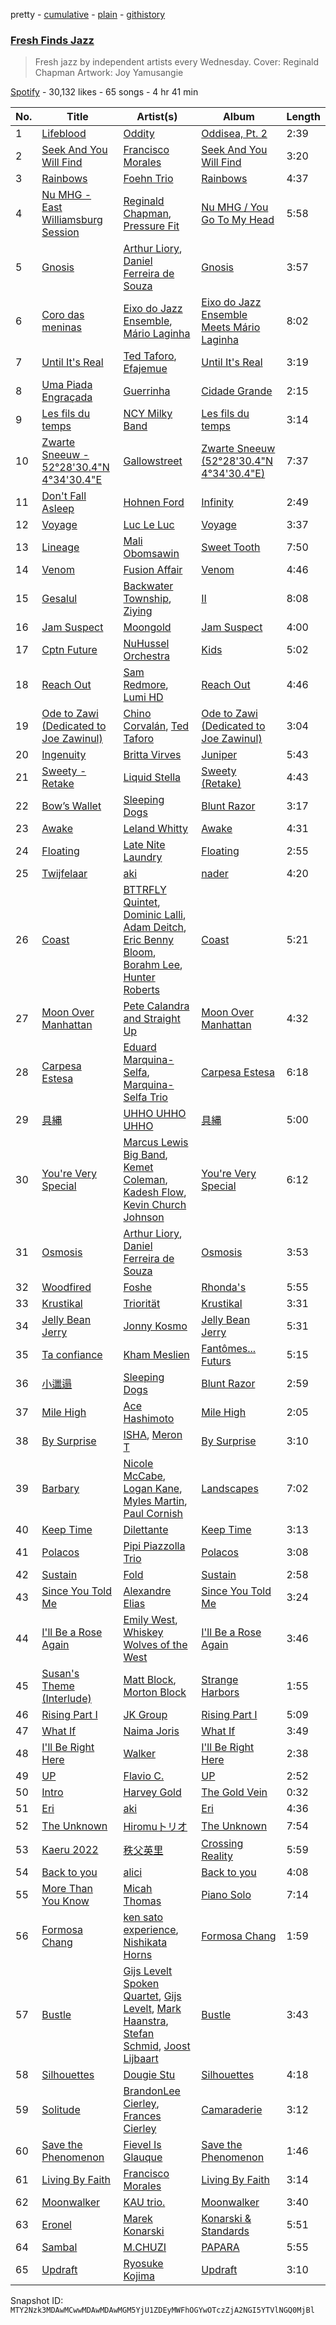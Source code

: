 pretty - [cumulative](/playlists/cumulative/37i9dQZF1DXcWL5K0oNHcG.md) - [plain](/playlists/plain/37i9dQZF1DXcWL5K0oNHcG) - [githistory](https://github.githistory.xyz/mackorone/spotify-playlist-archive/blob/main/playlists/plain/37i9dQZF1DXcWL5K0oNHcG)

### [Fresh Finds Jazz](https://open.spotify.com/playlist/37i9dQZF1DXcWL5K0oNHcG)

> Fresh jazz by independent artists every Wednesday\. Cover: Reginald Chapman Artwork: Joy Yamusangie

[Spotify](https://open.spotify.com/user/spotify) - 30,132 likes - 65 songs - 4 hr 41 min

| No. | Title | Artist(s) | Album | Length |
|---|---|---|---|---|
| 1 | [Lifeblood](https://open.spotify.com/track/4N10Mkkw1uK4jqaoUc8CLV) | [Oddity](https://open.spotify.com/artist/5hravQJP0eUEmr7rDmAdhu) | [Oddisea, Pt\. 2](https://open.spotify.com/album/6hQwr5VBBdTSvuKM4NrX39) | 2:39 |
| 2 | [Seek And You Will Find](https://open.spotify.com/track/75jsZQgHg4WXbJ1Uw8L7cM) | [Francisco Morales](https://open.spotify.com/artist/2rW1QhV98bS3IoRVnh6ftM) | [Seek And You Will Find](https://open.spotify.com/album/4tSRJc46x8xne6Fisa8Obp) | 3:20 |
| 3 | [Rainbows](https://open.spotify.com/track/3ATj6GeWdiui1CE9uYwxOt) | [Foehn Trio](https://open.spotify.com/artist/71YdDTi8qnsYcgSEnTI3et) | [Rainbows](https://open.spotify.com/album/1Lgn7APQ16H5WJKrvYz7c5) | 4:37 |
| 4 | [Nu MHG \- East Williamsburg Session](https://open.spotify.com/track/6hee3HPofIuCTR78d5p7rn) | [Reginald Chapman](https://open.spotify.com/artist/2LLzWNFHZJaRDqYLB6ExPB), [Pressure Fit](https://open.spotify.com/artist/0P5hzxaVFKgTn6cKMvP1rV) | [Nu MHG / You Go To My Head](https://open.spotify.com/album/3XgHFHFmDN88ArR6x3vbts) | 5:58 |
| 5 | [Gnosis](https://open.spotify.com/track/7JgWWktMaCnHOvgc6IpVXv) | [Arthur Liory](https://open.spotify.com/artist/3tmfnaMiCdg2mTvs2RozxK), [Daniel Ferreira de Souza](https://open.spotify.com/artist/2egwoLxq4f59HVwxoRXNH4) | [Gnosis](https://open.spotify.com/album/43Rj8nGeb04BXnKd3ke5wb) | 3:57 |
| 6 | [Coro das meninas](https://open.spotify.com/track/1j3uSY8OujuCI9ewjcjNEa) | [Eixo do Jazz Ensemble](https://open.spotify.com/artist/2Alvq2JXwIr84Q5eD1T7Cg), [Mário Laginha](https://open.spotify.com/artist/4HIXm4z9ioPkIgCjK7EQlZ) | [Eixo do Jazz Ensemble Meets Mário Laginha](https://open.spotify.com/album/4N6GJRwFB6xoMP0rT5stWl) | 8:02 |
| 7 | [Until It's Real](https://open.spotify.com/track/44StzUtsY2TL1LL0OadUJV) | [Ted Taforo](https://open.spotify.com/artist/7tbxW8j3pe34xRrPtS5igX), [Efajemue](https://open.spotify.com/artist/1VAkDShUPeSm9IMrDHsxP1) | [Until It's Real](https://open.spotify.com/album/3GCGx9cRSBqhKcNYC98Y4r) | 3:19 |
| 8 | [Uma Piada Engraçada](https://open.spotify.com/track/0ofixWdoe5o6i6rpBP5C1q) | [Guerrinha](https://open.spotify.com/artist/2iDgJPkdbRyMQgNlzuwetf) | [Cidade Grande](https://open.spotify.com/album/21ZQzzxSDYRABzC1RVahfm) | 2:15 |
| 9 | [Les fils du temps](https://open.spotify.com/track/775zPmETTsRPfKBGDY5Lbp) | [NCY Milky Band](https://open.spotify.com/artist/1pb87NjDnnDkruGPvHTkIt) | [Les fils du temps](https://open.spotify.com/album/4Ygw0hBglVIb7KW52VugE4) | 3:14 |
| 10 | [Zwarte Sneeuw \- 52°28'30.4"N 4°34'30.4"E](https://open.spotify.com/track/1cOkcDd3l1VluiYqQMslyf) | [Gallowstreet](https://open.spotify.com/artist/5PBhzgMrQywioo7dPuXzvm) | [Zwarte Sneeuw \(52°28'30.4"N 4°34'30.4"E\)](https://open.spotify.com/album/6zZpZiFaODK0P0BXH0fFEI) | 7:37 |
| 11 | [Don't Fall Asleep](https://open.spotify.com/track/1aWrScpsBG9sDOnHIxK5N0) | [Hohnen Ford](https://open.spotify.com/artist/34c3b95E9ZQPMPapPOv8RW) | [Infinity](https://open.spotify.com/album/2v9lV3aXPbsSZE9rfCbtml) | 2:49 |
| 12 | [Voyage](https://open.spotify.com/track/6MKIQGQ1PJSg202mTZdfc4) | [Luc Le Luc](https://open.spotify.com/artist/0WT5AUGwotFjuLjpja3jiT) | [Voyage](https://open.spotify.com/album/2RSHgjYOX55aVMpO4Zpcly) | 3:37 |
| 13 | [Lineage](https://open.spotify.com/track/2WU54s1VWUdiNXCyvk4Ezw) | [Mali Obomsawin](https://open.spotify.com/artist/4MQzIvdXOAdlGvBM2KKqp5) | [Sweet Tooth](https://open.spotify.com/album/3GwsljhQjuXixPXxDdRjkN) | 7:50 |
| 14 | [Venom](https://open.spotify.com/track/6JDMDQwTkNdHpct41V0V7T) | [Fusion Affair](https://open.spotify.com/artist/3tMAEo4xyBCOhUbOYZKnyN) | [Venom](https://open.spotify.com/album/3s33h3bMU971A7bJAGFbOS) | 4:46 |
| 15 | [Gesalul](https://open.spotify.com/track/5aTfJelKb9oabJgzWgg6s3) | [Backwater Township](https://open.spotify.com/artist/78cOwgRLRNwg7qmFZkcdKJ), [Ziying](https://open.spotify.com/artist/2gofeOFAGJCCs3xun4RqGS) | [II](https://open.spotify.com/album/4Qcx9h0ho0LniEow9SqC44) | 8:08 |
| 16 | [Jam Suspect](https://open.spotify.com/track/6zGxIWsmJTsiJvAOY1HdEA) | [Moongold](https://open.spotify.com/artist/2EzUruCY79HOULPCTH27h6) | [Jam Suspect](https://open.spotify.com/album/32olRxICcCsDpRml51dMQb) | 4:00 |
| 17 | [Cptn Future](https://open.spotify.com/track/5H3mx4ktZNnTsBmtx6UbS4) | [NuHussel Orchestra](https://open.spotify.com/artist/70XGkuNGNpVAw6vRuLqekN) | [Kids](https://open.spotify.com/album/4lihRwOl6BCy8VOZSdyPL8) | 5:02 |
| 18 | [Reach Out](https://open.spotify.com/track/2n0wjwTcxW2PqLZtiPpuxe) | [Sam Redmore](https://open.spotify.com/artist/3McygTbX192HcFzSHa9mA6), [Lumi HD](https://open.spotify.com/artist/7CeO40Nfey4GMEozUQxIDp) | [Reach Out](https://open.spotify.com/album/7zfXjjL6n2PNPHaWEwI5Yl) | 4:46 |
| 19 | [Ode to Zawi \(Dedicated to Joe Zawinul\)](https://open.spotify.com/track/1ozKTUdhxmqhRqRF0UU5oP) | [Chino Corvalán](https://open.spotify.com/artist/6kfOGQtwF9oS6rYSdVG4Ol), [Ted Taforo](https://open.spotify.com/artist/7tbxW8j3pe34xRrPtS5igX) | [Ode to Zawi \(Dedicated to Joe Zawinul\)](https://open.spotify.com/album/5U37BPunKOXRB5tAUdUgVF) | 3:04 |
| 20 | [Ingenuity](https://open.spotify.com/track/4XOuVcgew58HPQBeJg8LKe) | [Britta Virves](https://open.spotify.com/artist/6SjcH2rACK96gYQt9k0on7) | [Juniper](https://open.spotify.com/album/2gZNHC7Wha1GvtUwk7waUv) | 5:43 |
| 21 | [Sweety \- Retake](https://open.spotify.com/track/52mth0jGVZaWoIQVHuYLXY) | [Liquid Stella](https://open.spotify.com/artist/3J1pYPkywI4IhTnLCpSXC9) | [Sweety \(Retake\)](https://open.spotify.com/album/3Mo56M5rUTxI0N6TsOHFAP) | 4:43 |
| 22 | [Bow’s Wallet](https://open.spotify.com/track/1Sh7myERP5ngnBX9oGt0do) | [Sleeping Dogs](https://open.spotify.com/artist/1NIHMd33oCizUGYIPSudK1) | [Blunt Razor](https://open.spotify.com/album/7cps5P5q1Lw56aV35EoLt1) | 3:17 |
| 23 | [Awake](https://open.spotify.com/track/6dRRu4kyEQVxY6w7HLGV8u) | [Leland Whitty](https://open.spotify.com/artist/2QobOeybSvyibNUGIobnlP) | [Awake](https://open.spotify.com/album/3g8lnptiIkSG92G2fqhNja) | 4:31 |
| 24 | [Floating](https://open.spotify.com/track/5CLjIOgohzqm1YOiAu6xki) | [Late Nite Laundry](https://open.spotify.com/artist/5o1g9gWYythoroZOvJgv3B) | [Floating](https://open.spotify.com/album/1KZ2h2A6tP61jEdDt7BlKG) | 2:55 |
| 25 | [Twijfelaar](https://open.spotify.com/track/78dQ132DG6maVGuyJgGRbZ) | [aki](https://open.spotify.com/artist/12mAUPNqn3G6BAjL1IgqsB) | [nader](https://open.spotify.com/album/19UZksnYrgrGj64sFae0Rw) | 4:20 |
| 26 | [Coast](https://open.spotify.com/track/6L7NKltDxwGuZ8jXLuXr0T) | [BTTRFLY Quintet](https://open.spotify.com/artist/27AOEQA5ihpeEmlP1eDSG2), [Dominic Lalli](https://open.spotify.com/artist/26yPd9oAkQluW2jHUQn356), [Adam Deitch](https://open.spotify.com/artist/1robtEQJL2Fh639r3ksMfw), [Eric Benny Bloom](https://open.spotify.com/artist/5iaAaY9BB6p5HFHdE8G0Ao), [Borahm Lee](https://open.spotify.com/artist/0aBptzDEaDUzllpTxtqyip), [Hunter Roberts](https://open.spotify.com/artist/1SaECNvZYrwxBvBpcCvbaa) | [Coast](https://open.spotify.com/album/0NrVJjISGkZhn0i7tGML0P) | 5:21 |
| 27 | [Moon Over Manhattan](https://open.spotify.com/track/6c9Eex2sbUBrczeoRvV21B) | [Pete Calandra and Straight Up](https://open.spotify.com/artist/5ZxriynwDpSZcN1M7zFpam) | [Moon Over Manhattan](https://open.spotify.com/album/2WKYcmQ8arF5bTL2FCMr2f) | 4:32 |
| 28 | [Carpesa Estesa](https://open.spotify.com/track/3mSSGC9YxxUY7dpdBicosM) | [Eduard Marquina\-Selfa](https://open.spotify.com/artist/4i5DsLMzYcUP08drVcYsTb), [Marquina\-Selfa Trio](https://open.spotify.com/artist/07LZdHFw4MIo3NU02iQICg) | [Carpesa Estesa](https://open.spotify.com/album/1bkAIJUOKOozFSyYqkCIzK) | 6:18 |
| 29 | [具縄](https://open.spotify.com/track/3FuM8gmydIY2D4Q4BYvMTP) | [UHHO UHHO UHHO](https://open.spotify.com/artist/2Deww3VSIaAANtnUSpYLZ1) | [具縄](https://open.spotify.com/album/2KqcYIchslRedPNFe8MPuL) | 5:00 |
| 30 | [You're Very Special](https://open.spotify.com/track/6kJBDeq9fxIEorGyvRuNFO) | [Marcus Lewis Big Band](https://open.spotify.com/artist/2MyFt7MYRQCe7dALFYstxa), [Kemet Coleman](https://open.spotify.com/artist/0XQBIMN4tkNStZgZivDRir), [Kadesh Flow](https://open.spotify.com/artist/72exXDRgILXh6TvkdNL3fj), [Kevin Church Johnson](https://open.spotify.com/artist/5S1hbwEjtW25T5i0yBrPB7) | [You're Very Special](https://open.spotify.com/album/6c4DtGTAF2ijhFf904q0de) | 6:12 |
| 31 | [Osmosis](https://open.spotify.com/track/2m5S1H74s2pd13IVQF7wun) | [Arthur Liory](https://open.spotify.com/artist/3tmfnaMiCdg2mTvs2RozxK), [Daniel Ferreira de Souza](https://open.spotify.com/artist/2egwoLxq4f59HVwxoRXNH4) | [Osmosis](https://open.spotify.com/album/224yDEpEZC8qugATIAW4BM) | 3:53 |
| 32 | [Woodfired](https://open.spotify.com/track/3VxNeKzvfUhDG7YUPtQ6IB) | [Foshe](https://open.spotify.com/artist/0KCuUspc7QtrKkeTqXGHKZ) | [Rhonda's](https://open.spotify.com/album/1hOpZ6KnLd4EqFHvAfr6gg) | 5:55 |
| 33 | [Krustikal](https://open.spotify.com/track/4KjlYiV0jIi3T0YCCFQChD) | [Triorität](https://open.spotify.com/artist/4Q9lS5h0MBIJGE5SqXoj2C) | [Krustikal](https://open.spotify.com/album/1mpin6DMO0L2NMx49vQkKJ) | 3:31 |
| 34 | [Jelly Bean Jerry](https://open.spotify.com/track/5rPpX6UTb4Bot7xlvIkkf9) | [Jonny Kosmo](https://open.spotify.com/artist/6VyZH1zto2r7gkSYsUUBEx) | [Jelly Bean Jerry](https://open.spotify.com/album/3MGq3hEPdYM4RH5nL7oiGN) | 5:31 |
| 35 | [Ta confiance](https://open.spotify.com/track/15I9lqolpj7AgRaLD8bETA) | [Kham Meslien](https://open.spotify.com/artist/3QhhX2z9QPnigL2PPANC0m) | [Fantômes..\. Futurs](https://open.spotify.com/album/1D9axOGORyXV8UuM1ukX5n) | 5:15 |
| 36 | [小邋遢](https://open.spotify.com/track/6j9ASsXxCdkF2SOLkuM0O9) | [Sleeping Dogs](https://open.spotify.com/artist/1NIHMd33oCizUGYIPSudK1) | [Blunt Razor](https://open.spotify.com/album/7cps5P5q1Lw56aV35EoLt1) | 2:59 |
| 37 | [Mile High](https://open.spotify.com/track/6rF4JCgTqCZVntF9mYQPtc) | [Ace Hashimoto](https://open.spotify.com/artist/5Y8PCl4iNLDIHGkCMi5i76) | [Mile High](https://open.spotify.com/album/2gNF9Ec0aC7yK1Dykzq0pR) | 2:05 |
| 38 | [By Surprise](https://open.spotify.com/track/6LmgdEknRt9AFsrVYdYTg2) | [ISHA](https://open.spotify.com/artist/55hWeru6WpyvzFME9pokm5), [Meron T](https://open.spotify.com/artist/40jBR1w46zqDUfbVQttJrb) | [By Surprise](https://open.spotify.com/album/7xPLSKq8zUFhopdP0kOHqQ) | 3:10 |
| 39 | [Barbary](https://open.spotify.com/track/5Er6a3J0MKf3uhq4XFCzif) | [Nicole McCabe](https://open.spotify.com/artist/00yDWlggrS34V03oLFjMbl), [Logan Kane](https://open.spotify.com/artist/1sKdqE5PRHkzmEa8wb47EQ), [Myles Martin](https://open.spotify.com/artist/5y18lPNJo3MWP0yIUaAlLz), [Paul Cornish](https://open.spotify.com/artist/6Buu7N5lG1P2yRirqj9UON) | [Landscapes](https://open.spotify.com/album/3053XMaKm9h5QdFBp7zM5Z) | 7:02 |
| 40 | [Keep Time](https://open.spotify.com/track/6Skw6NJNRjvcVb2zV5ruxn) | [Dilettante](https://open.spotify.com/artist/42wN5SSwzTUprhIkVy996t) | [Keep Time](https://open.spotify.com/album/4OoDyCji0wDAjwwb6EEIv4) | 3:13 |
| 41 | [Polacos](https://open.spotify.com/track/2BrNycAn6bLcTzhT0zanr7) | [Pipi Piazzolla Trio](https://open.spotify.com/artist/3KqZLxxrzdxAlIqm4YMz4B) | [Polacos](https://open.spotify.com/album/3EbzOkNDvfYgvbT5xjqCmi) | 3:08 |
| 42 | [Sustain](https://open.spotify.com/track/2oCJNjjOv6seLMvWgftgi0) | [Fold](https://open.spotify.com/artist/3lOmv1v5gfdtBwvRufzjtr) | [Sustain](https://open.spotify.com/album/7692xGMp4KSGM0UJEVlqpH) | 2:58 |
| 43 | [Since You Told Me](https://open.spotify.com/track/2se4ZFM1z1by0iUCsDN55r) | [Alexandre Elias](https://open.spotify.com/artist/72xKqeAh9QfV1S7TAgYipb) | [Since You Told Me](https://open.spotify.com/album/7F2GyodxnmdlVXGbq8LO9r) | 3:24 |
| 44 | [I'll Be a Rose Again](https://open.spotify.com/track/2dO5L9zBDbbKtPWxHR5h69) | [Emily West](https://open.spotify.com/artist/20YJEBSWm14EDzjbXNcwDA), [Whiskey Wolves of the West](https://open.spotify.com/artist/301ao5Vcw38iIFuWiMG1Rj) | [I'll Be a Rose Again](https://open.spotify.com/album/0qD0Rgfpde21m45rKvIbeL) | 3:46 |
| 45 | [Susan's Theme \(Interlude\)](https://open.spotify.com/track/2wtuucjI2nCf0Xbf5pGcx9) | [Matt Block](https://open.spotify.com/artist/31EDi81KvwkmTqd0H4VxpP), [Morton Block](https://open.spotify.com/artist/4K6CAt40h6SerzZCE1oeBZ) | [Strange Harbors](https://open.spotify.com/album/3WX7owOTxfzWByTVTWtbPv) | 1:55 |
| 46 | [Rising Part I](https://open.spotify.com/track/3llvDoNky5u0aZYLcStixe) | [JK Group](https://open.spotify.com/artist/14HO6LEbVVKsZQ6EVEhqS4) | [Rising Part I](https://open.spotify.com/album/20sAV3PpnRN0KSHTKAmxFX) | 5:09 |
| 47 | [What If](https://open.spotify.com/track/5Zmiqr7aXEghkWp3wa7iok) | [Naima Joris](https://open.spotify.com/artist/3eSHHprsyLcEwQUYwAAWmw) | [What If](https://open.spotify.com/album/70QXq4AyRHATXulbaViA7x) | 3:49 |
| 48 | [I'll Be Right Here](https://open.spotify.com/track/1DPqzlipKd5jEfw9XMGUOP) | [Walker](https://open.spotify.com/artist/6VWmuRhDSoyqiftAnlNFXz) | [I'll Be Right Here](https://open.spotify.com/album/11mQSukClvnNYZQetu504H) | 2:38 |
| 49 | [UP](https://open.spotify.com/track/2ticPGc84iw4EgXcS8YOBj) | [Flavio C.](https://open.spotify.com/artist/5BR0rWPMHRk4R1oa04wVuN) | [UP](https://open.spotify.com/album/7IY8Zve7Kj5nKB9E0gETrG) | 2:52 |
| 50 | [Intro](https://open.spotify.com/track/0SiLR8SvPyeLFYLMmuITqe) | [Harvey Gold](https://open.spotify.com/artist/57KJutvAkU48J9BwfYpi6p) | [The Gold Vein](https://open.spotify.com/album/6ekqlVVVqPkBPeeUhAOy8w) | 0:32 |
| 51 | [Eri](https://open.spotify.com/track/1aJqWaIMx9mR4ssYT1jyBI) | [aki](https://open.spotify.com/artist/12mAUPNqn3G6BAjL1IgqsB) | [Eri](https://open.spotify.com/album/4Kyp0XXfeMrFPy3EP2WOc2) | 4:36 |
| 52 | [The Unknown](https://open.spotify.com/track/3b4t9KTy40eagXOvLavU1U) | [Hiromuトリオ](https://open.spotify.com/artist/3fzQgygmoz4JfqJXQT6NPN) | [The Unknown](https://open.spotify.com/album/5HDcwGJboLB2BG1qAtYRaq) | 7:54 |
| 53 | [Kaeru 2022](https://open.spotify.com/track/1yCw2yCpnqXXcy1F31hFPr) | [秩父英里](https://open.spotify.com/artist/3zVWuFMxi3W6BBeKUZX8GO) | [Crossing Reality](https://open.spotify.com/album/1D26JQHB9n7RDINZ5O8tXe) | 5:59 |
| 54 | [Back to you](https://open.spotify.com/track/5JIktP5Tdr1Azs6xAQGssi) | [alici](https://open.spotify.com/artist/3xwrVmAg320G7DzTPkhOjX) | [Back to you](https://open.spotify.com/album/5iwR3OV9mPjCQH1GmDq1AF) | 4:08 |
| 55 | [More Than You Know](https://open.spotify.com/track/1oxDxFQo9M6kIf8sKkmvbD) | [Micah Thomas](https://open.spotify.com/artist/1ocNmvgQknyDwriWQq3OrO) | [Piano Solo](https://open.spotify.com/album/58GE6YRRCq5t7w8MmxmCEu) | 7:14 |
| 56 | [Formosa Chang](https://open.spotify.com/track/4rQLtYs901g3bZJ19RQUQ6) | [ken sato experience](https://open.spotify.com/artist/3WK7Kj23XT8zprUXg4dGWU), [Nishikata Horns](https://open.spotify.com/artist/1s1yvBWnY68qd33PfSVRYI) | [Formosa Chang](https://open.spotify.com/album/7qPJpUmS9RRUyTYoVbGS4P) | 1:59 |
| 57 | [Bustle](https://open.spotify.com/track/7gGDN4NvoIv6WZKVRV6hmp) | [Gijs Levelt Spoken Quartet](https://open.spotify.com/artist/6d9jt84PyB3w2OFrGrDg9T), [Gijs Levelt](https://open.spotify.com/artist/5nLTrxd6gjY7MIfIoT9gM0), [Mark Haanstra](https://open.spotify.com/artist/6Rm8C5nESdJWDbwWJyXXQv), [Stefan Schmid](https://open.spotify.com/artist/6CWmupOPhtLCoPSun1SeLh), [Joost Lijbaart](https://open.spotify.com/artist/7E7tPSNlkKLV4hnzhC9KKu) | [Bustle](https://open.spotify.com/album/0tfDJ7IjZ2pYVB3OPFYyPJ) | 3:43 |
| 58 | [Silhouettes](https://open.spotify.com/track/6WsJQKZ8ac2offKUVR33ji) | [Dougie Stu](https://open.spotify.com/artist/31rKKCEt98VDAxC4nxNHY1) | [Silhouettes](https://open.spotify.com/album/5fVHwE49tInDvD7G6vlJvg) | 4:18 |
| 59 | [Solitude](https://open.spotify.com/track/4hfoCqOoqgRRfJqmyfvWEo) | [BrandonLee Cierley](https://open.spotify.com/artist/6TCS4quLkqSnAMbwfkKzAt), [Frances Cierley](https://open.spotify.com/artist/51Hm6WJrEpkCtYfpPuVOJb) | [Camaraderie](https://open.spotify.com/album/5pLP4yGt9TsJK1HqdHJ3oi) | 3:12 |
| 60 | [Save the Phenomenon](https://open.spotify.com/track/14Ykc7zF64qrKVj1mMDoGE) | [Fievel Is Glauque](https://open.spotify.com/artist/0aCjVhVSBUMVwo7WRrdLiJ) | [Save the Phenomenon](https://open.spotify.com/album/2TcDBUuP9cpHPsBfVyRNIa) | 1:46 |
| 61 | [Living By Faith](https://open.spotify.com/track/02ggav0iD5VpDBMK9Xgi9B) | [Francisco Morales](https://open.spotify.com/artist/2rW1QhV98bS3IoRVnh6ftM) | [Living By Faith](https://open.spotify.com/album/7vyco79lCCNILZOWwVb0nQ) | 3:14 |
| 62 | [Moonwalker](https://open.spotify.com/track/78VDriPgetlag0FY6kgkuV) | [KAU trio.](https://open.spotify.com/artist/0QufSADwyBdi8P2dDCtJF9) | [Moonwalker](https://open.spotify.com/album/6HRc7M7gG85tpNdITJ7w9R) | 3:40 |
| 63 | [Eronel](https://open.spotify.com/track/7dlFqpfkzAfVJNMu44WMqF) | [Marek Konarski](https://open.spotify.com/artist/0ZnimzyDZNsRbfHQqKnJw6) | [Konarski & Standards](https://open.spotify.com/album/2dj69o8yltikLhY0a0afam) | 5:51 |
| 64 | [Sambal](https://open.spotify.com/track/19akqXe8ojkvh8PSTrA1yq) | [M.CHUZI](https://open.spotify.com/artist/1L2D8qPfHwCKAC0Bp52g8d) | [PAPARA](https://open.spotify.com/album/6vdPNXfUa8colUXj6ZmWy6) | 5:55 |
| 65 | [Updraft](https://open.spotify.com/track/7fMdiwexApJxjJExjROAB7) | [Ryosuke Kojima](https://open.spotify.com/artist/1RvRcyEoFhC2hxNJ182Vi2) | [Updraft](https://open.spotify.com/album/3iOt45C9u1vMP0DLiO2riF) | 3:10 |

Snapshot ID: `MTY2Nzk3MDAwMCwwMDAwMDAwMGM5YjU1ZDEyMWFhOGYwOTczZjA2NGI5YTVlNGQ0MjBl`

